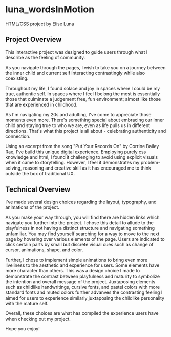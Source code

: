 # luna_wordsInMotion
HTML/CSS project by Elise Luna 

## Project Overview
This interactive project was designed to guide users through what I describe as the feeling of community. 

As you navigate through the pages, I wish to take you on a journey between the inner child and current self interacting contrastingly while also coexisting. 

Throughout my life, I found solace and joy in spaces where I could be my true, authentic self. In spaces where I feel I belong the most is essentially those that culminate a judgement free, fun environment; almost like those that are experienced in childhood.

As I'm navigating my 20s and adulting, I've come to appreciate those moments even more. There's something special about embracing our inner child and staying true to who we are, even as life pulls us in different directions. That's what this project is all about - celebrating authenticity and connection.

Using an excerpt from the song "Put Your Records On" by Corrine Bailey Rae, I've build this unique digital experience. Employing purely css knowledge and html, I found it challenging to avoid using explicit visuals when it came to storytelling. However, I feel it demonstrates my problem-solving, reasoning and creative skill as it has encouraged me to think outside the box of traditional UX.

## Technical Overview
I've made several design choices regarding the layout, typography, and animations of the project. 

As you make your way through, you will find there are hidden links which navigate you further into the project. I chose this detail to allude to the playfulness in not having a distinct structure and navigating something unfamiliar. You may find yourself searching for a way to move to the next page by hovering over various elements of the page. Users are indicated to click certain parts by small but discrete visual cues such as change of cursor, animations, shape, and color. 

Further, I chose to implement simple animations to bring even more liveliness to the aesthetic and experience for users. Some elements have more character than others. This was a design choice I made to demonstrate the contrast between playfulness and maturity to symbolize the intention and overall message of the project. Juxtaposing elements such as childlike handwritings, cursive fonts, and pastel colors with more standard fonts and muted colors further advanves the contrasting feeling I aimed for users to experience similarly juxtaposing the childlike personality with the mature self. 

Overall, these choices are what has compiled the experience users have when checking out my project. 

Hope you enjoy!

